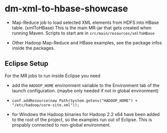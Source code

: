 dm-xml-to-hbase-showcase
========================

* Map-Reduce job to load selected XML elements from HDFS into HBase table. (xmlToHBase)
  This is the main MR-jar that gets created when running Maven.
  Scripts to start are in `src/main/resources/xmlToHBase`

* Other Hadoop Map-Reduce and HBase examples, see the package infos inside the packages.


Eclipse Setup
-------------

For the MR jobs to run inside Eclipse you need

* add the `HADOOP_HOME` environment variable to the Environment tab of the launch configuration. 
  (maybe only needed if not in global environment)

* `conf.addResource(new Path(System.getenv("HADOOP_HOME") + "/etc/hadoop/core-site.xml"));`

* for Windows the Hadoop binaries for Hadoop 2.2 x64 have been added to the root of the project, so the
  examples run out of Eclipse. This is propably connected to non-global environment.
  
  